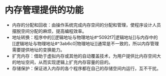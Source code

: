 # 内存管理提供的功能
- 内存的分配和回收：由操作系统完成内存空间的分配和管理，使程序设计人员摆脱空间分配的麻烦，提高编程效率。
- 地址转换：程序中的[[逻辑地址与物理地址#^5092f7|逻辑地址]]与内存中的[[逻辑地址与物理地址#^3ab6c0|物理地址]]通常是不一致的，所以内存管理需要提供地址的变换能力。
- 扩充内存：借助于虚拟内存或其他的自动覆盖技术，为用户提供比内存空间大的地址空间，从而实现逻辑上扩充内存容量的目的。
- 存储保护：保证进入内存的各个程序都在自己的存储空间内运行，互不干扰。
